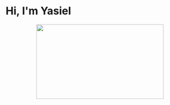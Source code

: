 <h1>Hi, I'm <b>Yasiel<b></h1>
<p align="center"><img width="340" height="200" src="https://www.canva.com/design/DAGUvZwAHk8/U-8hpcc6sNu_4C8DXqsi7A/view?utm_content=DAGUvZwAHk8&utm_campaign=designshare&utm_medium=link&utm_source=editor"></p>


<!--
**yasieldev/yasieldev** is a ✨ _special_ ✨ repository because its `README.md` (this file) appears on your GitHub profile.

Here are some ideas to get you started:

- 🔭 I’m currently working on ...
- 🌱 I’m currently learning ...
- 👯 I’m looking to collaborate on ...
- 🤔 I’m looking for help with ...
- 💬 Ask me about ...
- 📫 How to reach me: ...
- 😄 Pronouns: ...
- ⚡ Fun fact: ...
-->
